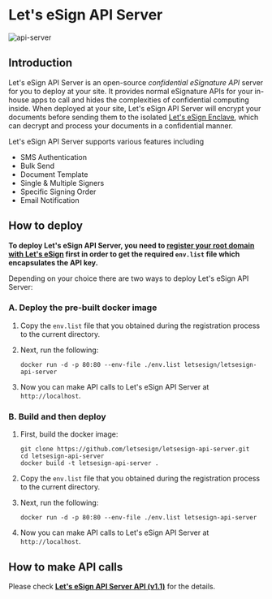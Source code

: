 # Let's eSign API Server

![api-server](https://user-images.githubusercontent.com/2587360/175509599-e44e1292-c9d9-47e0-8f0d-2e2e84a7673d.png)

## Introduction

Let's eSign API Server is an open-source *confidential eSignature API* server for you to deploy at your site. It provides normal eSignature APIs for your in-house apps to call and hides the complexities of confidential computing inside. When deployed at your site, Let's eSign API Server will encrypt your documents before sending them to the isolated [Let's eSign Enclave](https://github.com/letsesign/letsesign-enclave), which can decrypt and process your documents in a confidential manner.

Let's eSign API Server supports various features including
- SMS Authentication
- Bulk Send
- Document Template
- Single & Multiple Signers
- Specific Signing Order
- Email Notification

## How to deploy

**To deploy Let's eSign API Server, you need to [register your root domain with Let's eSign](https://github.com/letsesign/letsesign-register/blob/main/doc/HOWTO-register.md) first in order to get the required `env.list` file which encapsulates the API key.**

Depending on your choice there are two ways to deploy Let's eSign API Server:

### A. Deploy the pre-built docker image

1. Copy the `env.list` file that you obtained during the registration process to the current directory.

2. Next, run the following:

    ```
    docker run -d -p 80:80 --env-file ./env.list letsesign/letsesign-api-server
    ```

3. Now you can make API calls to Let's eSign API Server at `http://localhost`.

### B. Build and then deploy

1. First, build the docker image:

    ```
    git clone https://github.com/letsesign/letsesign-api-server.git
    cd letsesign-api-server
    docker build -t letsesign-api-server .
    ```

2. Copy the `env.list` file that you obtained during the registration process to the current directory.

3. Next, run the following:

    ```
    docker run -d -p 80:80 --env-file ./env.list letsesign-api-server
    ```

4. Now you can make API calls to Let's eSign API Server at `http://localhost`.

## How to make API calls

Please check [**Let's eSign API Server API (v1.1)**](https://letsesign.github.io/docs/api/v1.1/) for the details.
